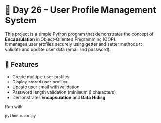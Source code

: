 # 🔐 Day 26 – User Profile Management System

This project is a simple Python program that demonstrates the concept of **Encapsulation** in Object-Oriented Programming (OOP).  
It manages user profiles securely using getter and setter methods to validate and update user data (email and password).

## 📘 Features
- Create multiple user profiles  
- Display stored user profiles  
- Update user email with validation  
- Password length validation (minimum 6 characters)  
- Demonstrates **Encapsulation** and **Data Hiding**

Run with
   ```bash
   python main.py
